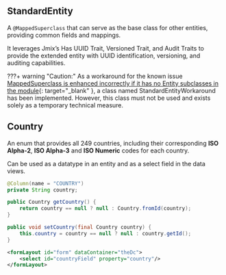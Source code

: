 ## StandardEntity
<!-- md:version 1.0.0 -->

A `@MappedSuperclass` that can serve as the base class for other entities, providing common fields and mappings.

It leverages Jmix’s Has UUID Trait, Versioned Trait, and Audit Traits to provide the extended entity with UUID identification, versioning, and auditing capabilities.

???+ warning "Caution:"
    As a workaround for the known issue [MappedSuperclass is enhanced incorrectly if it has no Entity subclasses in the module](https://github.com/jmix-framework/jmix/issues/317){: target="_blank" }, a class named StandardEntityWorkaround has been implemented. However, this class must not be used and exists solely as a temporary technical measure.

## Country
<!-- md:version 1.0.0 -->

An enum that provides all 249 countries, including their corresponding **ISO Alpha-2**, **ISO Alpha-3** and **ISO Numeric** codes for each country.

Can be used as a datatype in an entity and as a select field in the data views.

```java title="Entity"
@Column(name = "COUNTRY")
private String country;

public Country getCountry() {
    return country == null ? null : Country.fromId(country);
}

public void setCountry(final Country country) {
    this.country = country == null ? null : country.getId();
}
```

```xml title="Detail View"
<formLayout id="form" dataContainer="theDc">
    <select id="countryField" property="country"/>
</formLayout>
```